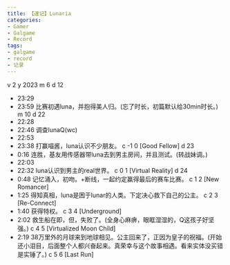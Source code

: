 ```yaml
---
title: 【速记】Lunaria
categories:
- Gamer
- Galgame
- Record
tags:
- galgame
- record
- 记录
---
```

v 2
y 2023
m 6
d 12
- 23:29
- 23:59
比赛初遇luna，并抱得美人归。(忘了时长，初篇默认给30min时长。)
m 10
d 22
- 22:28
- 22:46
调查lunaQ(wc)
- 22:53
- 23:38
打赢喵酱，luna认识不少朋友。
c -1 0 [Good Fellow]
d 23
- 0:16
连胜，基友用传感器带luna去到男主房间，并且测试。(转战妹调。)
- 22:03
- 22:32
luna认识到男主的real世界。
c 0 1 [Virtual Reality]
d 24
- 0:48
记忆涌入，初吻。+断线，一起约定赢得最后的赛车比赛。
c 1 2 [New Romancer]
- 1:25
得知真相，luna是困于lunar的人类。下定决心救下自己的公主。
c 2 3 [Re-Connect]
- 1:40
获得特权。
c 3 4 [Underground]
- 2:02
救生船在即，但，失败了。(全身心麻痹，眼眶湿湿的，Q这孩子好坚强。)
c 4 5 [Virtualized Moon Child]
- 2:19
38万里外的月球来到地球相见。公主回来了，正因为皇子的祝福。(开始还小泪目，后面整个人都兴奋起来。真荣幸与这个故事相遇。看来实体没买错是实锤了。)
c 5 6 [Last Run]